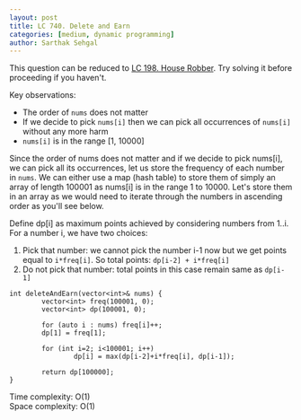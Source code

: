 ```yaml
---
layout: post
title: LC 740. Delete and Earn
categories: [medium, dynamic programming]
author: Sarthak Sehgal
---
```

This question can be reduced to [LC 198. House Robber](https://leetcode.com/problems/house-robber/). Try solving it before proceeding if you haven't.

Key observations:
- The order of `nums` does not matter
- If we decide to pick `nums[i]` then we can pick all occurrences of `nums[i]` without any more harm
- `nums[i]` is in the range [1, 10000]

Since the order of nums does not matter and if we decide to pick nums[i], we can pick all its occurrences, let us store the frequency of each number in `nums`. We can either use a map (hash table) to store them of simply an array of length 100001 as nums[i] is in the range 1 to 10000. Let's store them in an array as we would need to iterate through the numbers in ascending order as you'll see below.

Define dp[i] as maximum points achieved by considering numbers from 1..i. For a number i, we have two choices:
1. Pick that number: we cannot pick the number i-1 now but we get points equal to `i*freq[i]`. So total points: `dp[i-2] + i*freq[i]`
2. Do not pick that number: total points in this case remain same as `dp[i-1]`

```
int deleteAndEarn(vector<int>& nums) {
		vector<int> freq(100001, 0);
		vector<int> dp(100001, 0);

		for (auto i : nums) freq[i]++;
		dp[1] = freq[1];

		for (int i=2; i<100001; i++)
				dp[i] = max(dp[i-2]+i*freq[i], dp[i-1]);

		return dp[100000];
}
```
Time complexity: O(1)  
Space complexity: O(1)